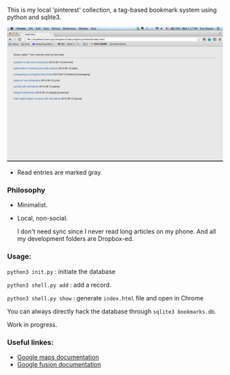 This is my local 'pinterest' collection, a tag-based bookmark system using python and sqlite3. 

![screenshot](screenshot.png?raw=true)

* Read entries are marked gray.

### Philosophy

* Minimalist. 
* Local, non-social. 

    I don't need sync since I never read long articles on my phone. And all my development folders are Dropbox-ed. 

### Usage:

`python3 init.py` : initiate the database

`python3 shell.py add` : add a record.

`python3 shell.py show` : generate `index.html` file and open in Chrome

You can always directly hack the database through `sqlite3 bookmarks.db`.


Work in progress. 

### Useful linkes:

* [Google maps documentation](https://developers.google.com/maps/documentation/javascript/tutorial)
* [Google fusion documentation](https://developers.google.com/fusiontables/docs/v1/using)
